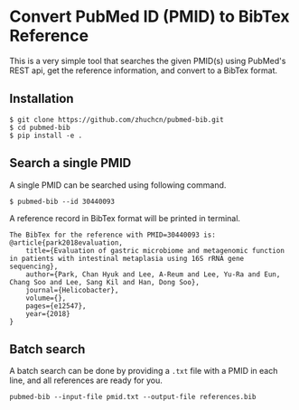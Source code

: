 # Convert PubMed ID (PMID) to BibTex Reference

This is a very simple tool that searches the given PMID(s) using PubMed's REST api, get the reference information, and convert to a BibTex format. 

## Installation

```
$ git clone https://github.com/zhuchcn/pubmed-bib.git
$ cd pubmed-bib
$ pip install -e .
```

## Search a single PMID
A single PMID can be searched using following command.

```
$ pubmed-bib --id 30440093
```

A reference record in BibTex format will be printed in terminal.

```
The BibTex for the reference with PMID=30440093 is:
@article{park2018evaluation,
    title={Evaluation of gastric microbiome and metagenomic function in patients with intestinal metaplasia using 16S rRNA gene sequencing},
    author={Park, Chan Hyuk and Lee, A-Reum and Lee, Yu-Ra and Eun, Chang Soo and Lee, Sang Kil and Han, Dong Soo},
    journal={Helicobacter},
    volume={},
    pages={e12547},
    year={2018}
}
```

## Batch search
A batch search can be done by providing a `.txt` file with a PMID in each line, and all references are ready for you.

```
pubmed-bib --input-file pmid.txt --output-file references.bib
```
